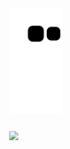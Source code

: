 ![Snake animation](https://github.com/LeonardoScherer/LeonardoScherer/blob/output/github-contribution-grid-snake.svg)

##

<a href="https://www.linkedin.com/in/leonardo-scherer-blacena/" target="_blank"><img src="https://img.shields.io/badge/-LinkedIn-%230077B5?style=for-the-badge&logo=linkedin&logoColor=white" target="_blank"></a> 
